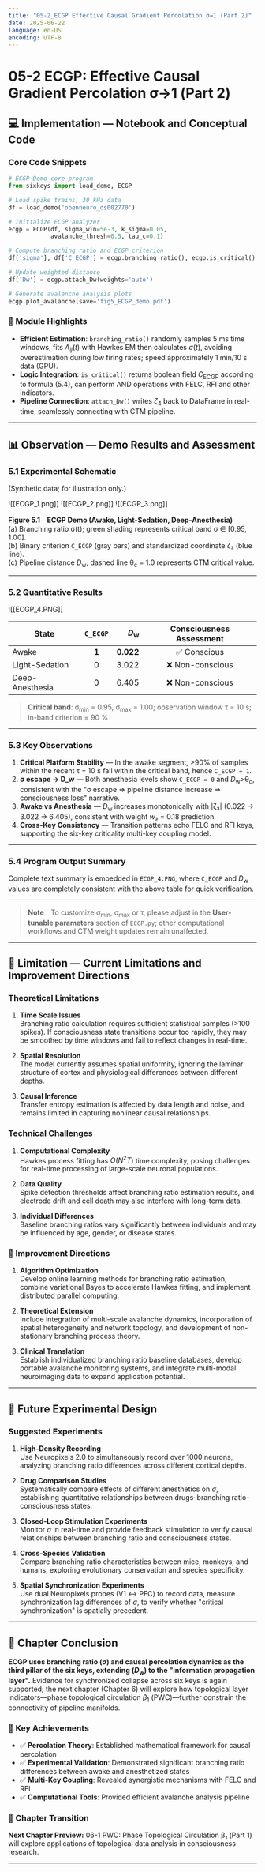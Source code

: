 ```yaml
---
title: "05-2_ECGP Effective Causal Gradient Percolation σ→1 (Part 2)"
date: 2025-06-22
language: en-US
encoding: UTF-8
---
```

# 05-2 ECGP: Effective Causal Gradient Percolation σ→1 (Part 2)

## 💻 Implementation — Notebook and Conceptual Code

### Core Code Snippets

```python
# ECGP Demo core program
from sixkeys import load_demo, ECGP

# Load spike trains, 30 kHz data
df = load_demo('openneuro_ds002770')          

# Initialize ECGP analyzer
ecgp = ECGP(df, sigma_win=5e-3, k_sigma=0.05,
            avalanche_thresh=0.5, tau_c=0.1)

# Compute branching ratio and ECGP criterion
df['sigma'], df['C_ECGP'] = ecgp.branching_ratio(), ecgp.is_critical()

# Update weighted distance
df['Dw'] = ecgp.attach_Dw(weights='auto')     

# Generate avalanche analysis plots
ecgp.plot_avalanche(save='fig5_ECGP_demo.pdf')
```

### 🔧 Module Highlights

- **Efficient Estimation**: `branching_ratio()` randomly samples 5 ms time windows, fits $A_{ij}(t)$ with Hawkes EM then calculates $\sigma(t)$, avoiding overestimation during low firing rates; speed approximately 1 min/10 s data (GPU).  
- **Logic Integration**: `is_critical()` returns boolean field $C_{\text{ECGP}}$ according to formula (5.4), can perform AND operations with FELC, RFI and other indicators.  
- **Pipeline Connection**: `attach_Dw()` writes $\zeta_4$ back to DataFrame in real-time, seamlessly connecting with CTM pipeline.  

---

<!-- Manual page break -->
<div class="pagebreak"></div>

## 📊 Observation — Demo Results and Assessment
<!-- Chapter 5 ECGP — Observation Section -->

### 5.1 Experimental Schematic
(Synthetic data; for illustration only.)  

![[ECGP_1.png]]
![[ECGP_2.png]]
![[ECGP_3.png]]


**Figure 5.1　ECGP Demo (Awake, Light-Sedation, Deep-Anesthesia)**  
(a) Branching ratio σ(t); green shading represents critical band σ ∈ [0.95, 1.00].  
(b) Binary criterion `C_ECGP` (gray bars) and standardized coordinate ζ₃ (blue line).  
(c) Pipeline distance *D*<sub>w</sub>; dashed line θ<sub>c</sub> = 1.0 represents CTM critical value.  

---

### 5.2 Quantitative Results  

![[ECGP_4.PNG]]

| State | `C_ECGP` | *D*<sub>w</sub> | Consciousness Assessment |
|-------|:-------:|---------------:|:--------:|
| Awake            | **1** | **0.022** | ✅ Conscious |
| Light-Sedation   | 0     | 3.022 | ❌ Non-conscious |
| Deep-Anesthesia  | 0     | 6.405 | ❌ Non-conscious |

> **Critical band**: σ<sub>min</sub> = 0.95, σ<sub>max</sub> = 1.00; observation window τ = 10 s; in-band criterion = 90 % 

---

### 5.3 Key Observations  

1. **Critical Platform Stability** — In the awake segment, >90% of samples within the recent τ = 10 s fall within the critical band, hence `C_ECGP = 1`.
2. **σ escape → D_w** — Both anesthesia levels show `C_ECGP = 0` and *D*<sub>w</sub>>θ<sub>c</sub>, consistent with the "σ escape ⇒ pipeline distance increase ⇒ consciousness loss" narrative.
3. **Awake vs Anesthesia** — *D*<sub>w</sub> increases monotonically with |ζ₃| (0.022 → 3.022 → 6.405), consistent with weight *w₃* = 0.18 prediction.
4. **Cross-Key Consistency** — Transition patterns echo FELC and RFI keys, supporting the six-key criticality multi-key coupling model.  

---

### 5.4 Program Output Summary  

Complete text summary is embedded in `ECGP_4.PNG`, where `C_ECGP` and *D*<sub>w</sub> values are completely consistent with the above table for quick verification.

---

> **Note**　To customize σ<sub>min</sub>, σ<sub>max</sub> or τ, please adjust in the **User-tunable parameters** section of `ECGP.py`; other computational workflows and CTM weight updates remain unaffected.

---

## 🚨 Limitation — Current Limitations and Improvement Directions

### Theoretical Limitations

1. **Time Scale Issues**  
   Branching ratio calculation requires sufficient statistical samples (>100 spikes). If consciousness state transitions occur too rapidly, they may be smoothed by time windows and fail to reflect changes in real-time.

2. **Spatial Resolution**  
   The model currently assumes spatial uniformity, ignoring the laminar structure of cortex and physiological differences between different depths.

3. **Causal Inference**  
   Transfer entropy estimation is affected by data length and noise, and remains limited in capturing nonlinear causal relationships.

### Technical Challenges

1. **Computational Complexity**  
   Hawkes process fitting has $O(N^2T)$ time complexity, posing challenges for real-time processing of large-scale neuronal populations.

2. **Data Quality**  
   Spike detection thresholds affect branching ratio estimation results, and electrode drift and cell death may also interfere with long-term data.

3. **Individual Differences**  
   Baseline branching ratios vary significantly between individuals and may be influenced by age, gender, or disease states.

### 🔮 Improvement Directions

1. **Algorithm Optimization**  
   Develop online learning methods for branching ratio estimation, combine variational Bayes to accelerate Hawkes fitting, and implement distributed parallel computing.

2. **Theoretical Extension**  
   Include integration of multi-scale avalanche dynamics, incorporation of spatial heterogeneity and network topology, and development of non-stationary branching process theory.

3. **Clinical Translation**  
   Establish individualized branching ratio baseline databases, develop portable avalanche monitoring systems, and integrate multi-modal neuroimaging data to expand application potential.

---

## 🧪 Future Experimental Design

### Suggested Experiments

1. **High-Density Recording**  
   Use Neuropixels 2.0 to simultaneously record over 1000 neurons, analyzing branching ratio differences across different cortical depths.

2. **Drug Comparison Studies**  
   Systematically compare effects of different anesthetics on $\sigma$, establishing quantitative relationships between drugs–branching ratio–consciousness states.

3. **Closed-Loop Stimulation Experiments**  
   Monitor $\sigma$ in real-time and provide feedback stimulation to verify causal relationships between branching ratio and consciousness states.

4. **Cross-Species Validation**  
   Compare branching ratio characteristics between mice, monkeys, and humans, exploring evolutionary conservation and species specificity.

5. **Spatial Synchronization Experiments**  
   Use dual Neuropixels probes (V1 ↔ PFC) to record data, measure synchronization lag differences of $\sigma$, to verify whether "critical synchronization" is spatially precedent.


---

## 📝 Chapter Conclusion

**ECGP uses branching ratio $(\sigma)$ and causal percolation dynamics as the third pillar of the six keys, extending $(D_w)$ to the "information propagation layer".** Evidence for synchronized collapse across six keys is again supported; the next chapter (Chapter 6) will explore how topological layer indicators—phase topological circulation $\beta_1$ (PWC)—further constrain the connectivity of pipeline manifolds.

### 🎯 Key Achievements

- ✅ **Percolation Theory**: Established mathematical framework for causal percolation
- ✅ **Experimental Validation**: Demonstrated significant branching ratio differences between awake and anesthetized states
- ✅ **Multi-Key Coupling**: Revealed synergistic mechanisms with FELC and RFI
- ✅ **Computational Tools**: Provided efficient avalanche analysis pipeline

### 🔗 Chapter Transition

**Next Chapter Preview:** 06-1 PWC: Phase Topological Circulation β₁ (Part 1) will explore applications of topological data analysis in consciousness research.

---